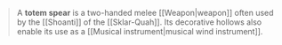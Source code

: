 > A **totem spear** is a two-handed melee [[Weapon|weapon]] often used by the [[Shoanti]] of the [[Sklar-Quah]]. Its decorative hollows also enable its use as a [[Musical instrument|musical wind instrument]].








